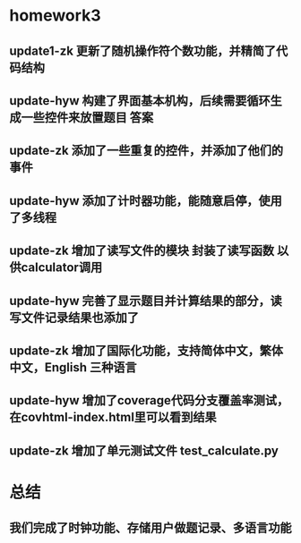 # homework3
## update1-zk 更新了随机操作符个数功能，并精简了代码结构
## update-hyw 构建了界面基本机构，后续需要循环生成一些控件来放置题目 答案
## update-zk 添加了一些重复的控件，并添加了他们的事件
## update-hyw 添加了计时器功能，能随意启停，使用了多线程
## update-zk 增加了读写文件的模块 封装了读写函数 以供calculator调用
## update-hyw 完善了显示题目并计算结果的部分，读写文件记录结果也添加了
## update-zk 增加了国际化功能，支持简体中文，繁体中文，English 三种语言
## update-hyw 增加了coverage代码分支覆盖率测试，在covhtml-index.html里可以看到结果
## update-zk 增加了单元测试文件 test_calculate.py
# 总结
## 我们完成了时钟功能、存储用户做题记录、多语言功能
